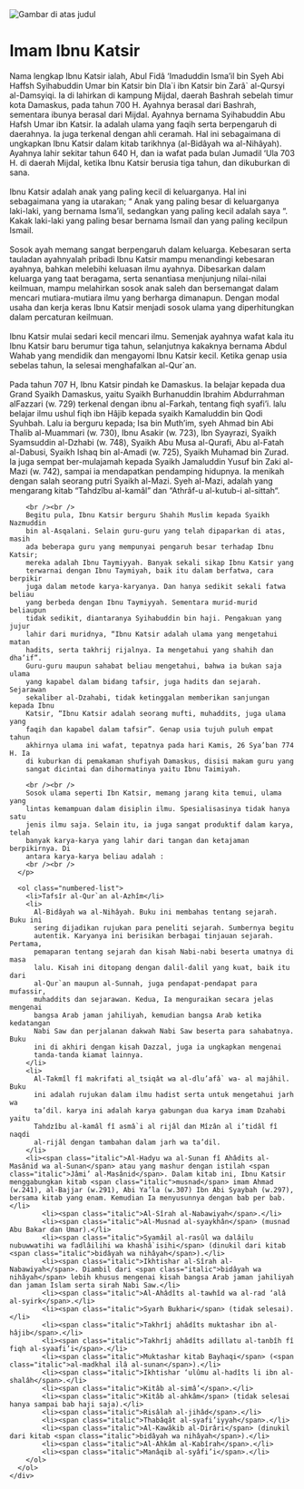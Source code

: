 <!DOCTYPE html>
<html lang="en">
  <head>
    <meta charset="UTF-8" />
    <meta name="viewport" content="width=device-width, initial-scale=1.0" />
    <title>Dokumen</title>
    <link rel="stylesheet" href="ibnu.css">
  </head>
  <body>
    <div class="container">
      <img src="katsir te.jpeg" alt="Gambar di atas judul" class="image" />
      <h1 class="title">Imam Ibnu Katsir</h1>
      <p class="content">
        Nama lengkap Ibnu Katsir ialah, Abul Fidâ ‘Imaduddin Isma’il bin Syeh
        Abi Haffsh Syihabuddin Umar bin Katsir bin Dla`i ibn Katsir bin Zarâ`
        al-Qursyi al-Damsyiqi. Ia di lahirkan di kampung Mijdal, daerah Bashrah
        sebelah timur kota Damaskus, pada tahun 700 H. Ayahnya berasal dari
        Bashrah, sementara ibunya berasal dari Mijdal. Ayahnya bernama
        Syihabuddin Abu Hafsh Umar ibn Katsir. Ia adalah ulama yang faqih serta
        berpengaruh di daerahnya. Ia juga terkenal dengan ahli ceramah. Hal ini
        sebagaimana di ungkapkan Ibnu Katsir dalam kitab tarikhnya (al-Bidâyah
        wa al-Nihâyah). Ayahnya lahir sekitar tahun 640 H, dan ia wafat pada
        bulan Jumadil ‘Ula 703 H. di daerah Mijdal, ketika Ibnu Katsir berusia
        tiga tahun, dan dikuburkan di sana.
        <br /><br />
        Ibnu Katsir adalah anak yang paling kecil di keluarganya. Hal ini
        sebagaimana yang ia utarakan; “ Anak yang paling besar di keluarganya
        laki-laki, yang bernama Isma’il, sedangkan yang paling kecil adalah saya
        “. Kakak laki-laki yang paling besar bernama Ismail dan yang paling
        kecilpun Ismail.
        <br /><br />
        Sosok ayah memang sangat berpengaruh dalam keluarga. Kebesaran serta
        tauladan ayahnyalah pribadi Ibnu Katsir mampu menandingi kebesaran
        ayahnya, bahkan melebihi keluasan ilmu ayahnya. Dibesarkan dalam
        keluarga yang taat beragama, serta senantiasa menjunjung nilai-nilai
        keilmuan, mampu melahirkan sosok anak saleh dan bersemangat dalam
        mencari mutiara-mutiara ilmu yang berharga dimanapun. Dengan modal usaha
        dan kerja keras Ibnu Katsir menjadi sosok ulama yang diperhitungkan
        dalam percaturan keilmuan.
        <br /><br />
        Ibnu Katsir mulai sedari kecil mencari ilmu. Semenjak ayahnya wafat kala
        itu Ibnu Katsir baru berumur tiga tahun, selanjutnya kakaknya bernama
        Abdul Wahab yang mendidik dan mengayomi Ibnu Katsir kecil. Ketika genap
        usia sebelas tahun, Ia selesai menghafalkan al-Qur`an.
        <br /><br />
        Pada tahun 707 H, Ibnu Katsir pindah ke Damaskus. Ia belajar kepada dua
        Grand Syaikh Damaskus, yaitu Syaikh Burhanuddin Ibrahim Abdurrahman
        alFazzari (w. 729) terkenal dengan ibnu al-Farkah, tentang fiqh syafi’i.
        lalu belajar ilmu ushul fiqh ibn Hâjib kepada syaikh Kamaluddin bin Qodi
        Syuhbah. Lalu ia berguru kepada; Isa bin Muth’im, syeh Ahmad bin Abi
        Thalib al-Muammari (w. 730), Ibnu Asakir (w. 723), Ibn Syayrazi, Syaikh
        Syamsuddin al-Dzhabi (w. 748), Syaikh Abu Musa al-Qurafi, Abu al-Fatah
        al-Dabusi, Syaikh Ishaq bin al-Amadi (w. 725), Syaikh Muhamad bin Zurad.
        Ia juga sempat ber-mulajamah kepada Syaikh Jamaluddin Yusuf bin Zaki
        al-Mazi (w. 742), sampai ia mendapatkan pendamping hidupnya. Ia menikah
        dengan salah seorang putri Syaikh al-Mazi. Syeh al-Mazi, adalah yang
        mengarang kitab “Tahdzîbu al-kamâl” dan “Athrâf-u al-kutub-i al-sittah“.

        <br /><br />
        Begitu pula, Ibnu Katsir berguru Shahih Muslim kepada Syaikh Nazmuddin
        bin al-Asqalani. Selain guru-guru yang telah dipaparkan di atas, masih
        ada beberapa guru yang mempunyai pengaruh besar terhadap Ibnu Katsir;
        mereka adalah Ibnu Taymiyyah. Banyak sekali sikap Ibnu Katsir yang
        terwarnai dengan Ibnu Taymiyah, baik itu dalam berfatwa, cara berpikir
        juga dalam metode karya-karyanya. Dan hanya sedikit sekali fatwa beliau
        yang berbeda dengan Ibnu Taymiyyah. Sementara murid-murid beliaupun
        tidak sedikit, diantaranya Syihabuddin bin haji. Pengakuan yang jujur
        lahir dari muridnya, “Ibnu Katsir adalah ulama yang mengetahui matan
        hadits, serta takhrij rijalnya. Ia mengetahui yang shahih dan dha’if”.
        Guru-guru maupun sahabat beliau mengetahui, bahwa ia bukan saja ulama
        yang kapabel dalam bidang tafsir, juga hadits dan sejarah. Sejarawan
        sekaliber al-Dzahabi, tidak ketinggalan memberikan sanjungan kepada Ibnu
        Katsir, “Ibnu Katsir adalah seorang mufti, muhaddits, juga ulama yang
        faqih dan kapabel dalam tafsir”. Genap usia tujuh puluh empat tahun
        akhirnya ulama ini wafat, tepatnya pada hari Kamis, 26 Sya’ban 774 H. Ia
        di kuburkan di pemakaman shufiyah Damaskus, disisi makam guru yang
        sangat dicintai dan dihormatinya yaitu Ibnu Taimiyah.

        <br /><br />
        Sosok ulama seperti Ibn Katsir, memang jarang kita temui, ulama yang
        lintas kemampuan dalam disiplin ilmu. Spesialisasinya tidak hanya satu
        jenis ilmu saja. Selain itu, ia juga sangat produktif dalam karya, telah
        banyak karya-karya yang lahir dari tangan dan ketajaman berpikirnya. Di
        antara karya-karya beliau adalah :
        <br /><br />
      </p>

      <ol class="numbered-list">
        <li>Tafsîr al-Qur`an al-Azhîm</li>
        <li>
          Al-Bidâyah wa al-Nihâyah. Buku ini membahas tentang sejarah. Buku ini
          sering dijadikan rujukan para peneliti sejarah. Sumbernya begitu
          autentik. Karyanya ini berisikan berbagai tinjauan sejarah. Pertama,
          pemaparan tentang sejarah dan kisah Nabi-nabi beserta umatnya di masa
          lalu. Kisah ini ditopang dengan dalil-dalil yang kuat, baik itu dari
          al-Qur`an maupun al-Sunnah, juga pendapat-pendapat para mufassir,
          muhaddits dan sejarawan. Kedua, Ia menguraikan secara jelas mengenai
          bangsa Arab jaman jahiliyah, kemudian bangsa Arab ketika kedatangan
          Nabi Saw dan perjalanan dakwah Nabi Saw beserta para sahabatnya. Buku
          ini di akhiri dengan kisah Dazzal, juga ia ungkapkan mengenai
          tanda-tanda kiamat lainnya.
        </li>
        <li>
          Al-Takmîl fî makrifati al_tsiqât wa al-dlu’afâ` wa- al majâhil. Buku
          ini adalah rujukan dalam ilmu hadist serta untuk mengetahui jarh wa
          ta’dil. karya ini adalah karya gabungan dua karya imam Dzahabi yaitu
          Tahdzîbu al-kamâl fî asmâ`i al rijâl dan Mîzân al i’tidâl fî naqdi
          al-rijâl dengan tambahan dalam jarh wa ta’dil.
        </li>
        <li><span class="italic">Al-Hadyu wa al-Sunan fî Ahâdits al-Masânid wa al-Sunan</span> atau yang mashur dengan istilah <span class="italic">Jâmi’ al-Masânid</span>. Dalam kitab ini, Ibnu Katsir menggabungkan kitab <span class="italic">musnad</span> imam Ahmad (w.241), al-Bajjar (w.291), Abi Ya’la (w.307) Ibn Abi Syaybah (w.297), bersama kitab yang enam. Kemudian Ia menyusunnya dengan bab per bab.</li>
            <li><span class="italic">Al-Sîrah al-Nabawiyah</span>.</li>
            <li><span class="italic">Al-Musnad al-syaykhân</span> (musnad Abu Bakar dan Umar).</li>
            <li><span class="italic">Syamâil al-rasûl wa dalâilu nubuwwatihi wa fadlâilihi wa khashâ`isihi</span> (dinukil dari kitab <span class="italic">bidâyah wa nihâyah</span>).</li>
            <li><span class="italic">Ikhtishar al-Sîrah al-Nabawiyah</span>. Diambil dari <span class="italic">bidâyah wa nihâyah</span> lebih khusus mengenai kisah bangsa Arab jaman jahiliyah dan jaman Islam serta sirah Nabi Saw.</li>
            <li><span class="italic">Al-Ahâdîts al-tawhîd wa al-rad ‘alâ al-syirk</span>.</li>
            <li><span class="italic">Syarh Bukhari</span> (tidak selesai).</li>
            <li><span class="italic">Takhrîj ahâdîts muktashar ibn al-hâjib</span>.</li>
            <li><span class="italic">Takhrîj ahâdîts adillatu al-tanbîh fî fiqh al-syaafi’i</span>.</li>
            <li><span class="italic">Muktashar kitab Bayhaqi</span> (<span class="italic">al-madkhal ilâ al-sunan</span>).</li>
            <li><span class="italic">Ikhtishar ‘ulûmu al-hadîts li ibn al-shalâh</span>.</li>
            <li><span class="italic">Kitâb al-simâ’</span>.</li>
            <li><span class="italic">Kitâb al-ahkâm</span> (tidak selesai hanya sampai bab haji saja).</li>
            <li><span class="italic">Risâlah al-jihâd</span>.</li>
            <li><span class="italic">Thabâqât al-syafi’iyyah</span>.</li>
            <li><span class="italic">Al-Kawâkib al-Dirâri</span> (dinukil dari kitab <span class="italic">bidâyah wa nihâyah</span>).</li>
            <li><span class="italic">Al-Ahkâm al-Kabîrah</span>.</li>
            <li><span class="italic">Manâqib al-syâfi’i</span>.</li>
        </ol>
      </ol>
    </div>
  </body>
</html>
